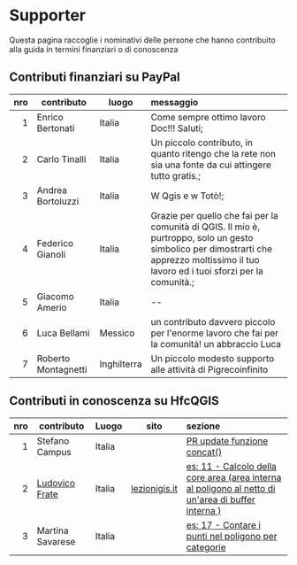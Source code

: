 # Supporter

Questa pagina raccoglie i nominativi delle persone che hanno contribuito alla guida in termini finanziari o di conoscenza


## Contributi finanziari su PayPal

nro| contributo| luogo| messaggio
--:|-----------|------|:--------
1| Enrico Bertonati|Italia |Come sempre ottimo lavoro Doc!!! Saluti;
2| Carlo Tinalli|Italia |Un piccolo contributo, in quanto ritengo che la rete non sia una fonte da cui attingere tutto gratis.;
3| Andrea Bortoluzzi|Italia |W Qgis e w Totò!;
4| Federico Gianoli|Italia |Grazie per quello che fai per la comunità di QGIS. Il mio è, purtroppo, solo un gesto simbolico per dimostrarti che apprezzo moltissimo il tuo lavoro ed i tuoi sforzi per la comunità.;
5| Giacomo Amerio|Italia|--
6| Luca Bellami | Messico|un contributo davvero piccolo per l'enorme lavoro che fai per la comunitá! un abbraccio Luca
7| Roberto Montagnetti | Inghilterra | Un piccolo modesto supporto alle attività di Pigrecoinfinito


## Contributi in conoscenza su HfcQGIS

nro| contributo|Luogo | sito  |sezione
--:|-----------|------|-------|:-------
1| Stefano Campus|Italia | |[PR update funzione concat()](https://github.com/pigreco/HfcQGIS/pull/7/commits/a106fb8564dae849536b09bbc1efe8bc32d05a2a)
2| [Ludovico Frate](https://twitter.com/FrateLudovico?lang=it)|Italia|[lezionigis.it](https://www.lezionigis.it/)| [es: 11 - Calcolo della core area (area interna al poligono al netto di un'area di buffer interna )](esempi/core_area.html)
3| Martina Savarese| Italia||[es: 17 - Contare i punti nel poligono per categorie](esempi/punti_in_poligoni_categorie.html)

